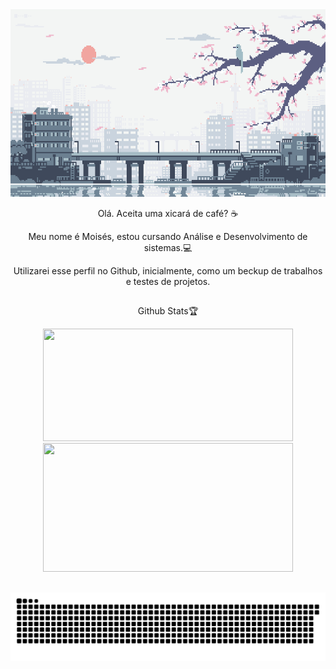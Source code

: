 <img src="clean.gif" height="300px" width="100%">
<p align="center"> Olá. Aceita uma xicará de café? ☕ </p>
<p align="center"> Meu nome é Moisés, estou cursando Análise e Desenvolvimento de sistemas.💻 </p>
<p align="center"> Utilizarei esse perfil no Github, inicialmente, como um beckup de trabalhos e testes de projetos. </p> 

## 
<div align="center">
  <p>Github Stats🏆</p>
  <a href="https://github.com/Moises-Drum">
  <img height="180em" width="400px" src="https://github-readme-stats.vercel.app/api?username=Moises-Drum&show_icons=true&theme=tokyonight&include_all_commits=true&count_private=true"/>
  <img height="206em" width="400px" src="https://github-readme-stats.vercel.app/api/top-langs/?username=Moises-Drum&layout=compact&langs_count=7&theme=tokyonight"/>
</div>
  
  
  ##
 

  ![Snake animation](https://github.com/Moises-Drum/Moises-Drum/blob/output/github-contribution-grid-snake.svg)

